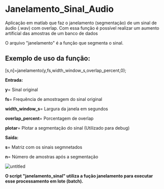 # Janelamento_Sinal_Audio
Aplicação em matlab que faz o janelamento (segmentação) de um sinal de áudio (.wav) com overlap. Com essa função é possível realizar um aumento artificial das amostras de um banco de dados

O arquivo "janelamento" é a função que segmenta o sinal.

## Exemplo de uso da função:

[s,n]=janelamento(y,fs,width_window_s,overlap_percent,0);


**Entrada:**


**y**= Sinal original

**fs**= Frequência de amostragem do sinal original

**width_window_s**= Largura da janela em segundos 

**overlap_percent**= Porcentagem de overlap

**plotar**= Plotar a segmentação do sinal (Utilizado para debug)


**Saída:**


**s**= Matriz com os sinais segmnetados 

**n**= Número de amostras após a segmentação


![untitled](https://github.com/lucasTeoSan/Janelamento_Sinal_Audio/assets/34036704/4fd8178c-98ab-441b-99fc-71c27ea8dee2)


**O script "janelamento_sinal" utiliza a fução janelamento para executar esse processamento em lote (batch).**

